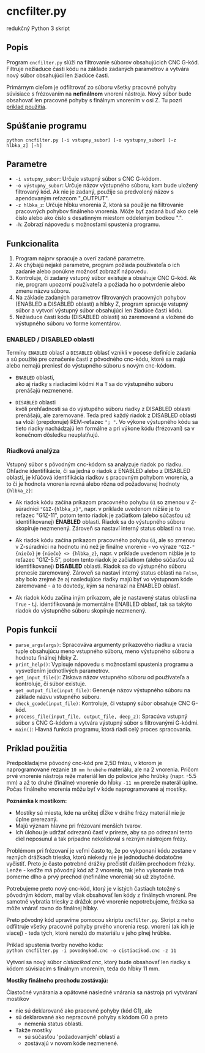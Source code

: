 ﻿# cncfilter.py
redukčný Python 3 skript

## Popis

Program `cncfilter.py` slúži na filtrovanie súborov obsahujúcich CNC G-kód. Filtruje nežiaduce časti kódu na základe zadaných parametrov a vytvára nový súbor obsahujúci len žiadúce časti.  

Primárnym cieľom je odfiltrovať zo súboru všetky pracovné pohyby súvisiace s frézovaním na **nefinálnom** vnorení nástroja. Nový súbor bude obsahovať len pracovné pohyby s finálnym vnorením v osi Z. Tu pozri [príklad použitia](#príklad-použitia).

## Spúšťanie programu

``
python cncfilter.py [-i vstupny_subor] [-o vystupny_subor] [-z hlbka_z] [-h]
``


## Parametre

- `-i vstupny_subor`: Určuje vstupný súbor s CNC G-kódom.
- `-o výstupny_subor`: Určuje názov výstupného súboru, kam bude uložený filtrovaný kód. Ak nie je zadaný, použije sa predvolený názov s apendovaným reťazcom "_OUTPUT".
- `-z hlbka_z`: Určuje hĺbku vnorenia Z, ktorá sa použije na filtrovanie pracovných pohybov finálneho vnorenia. Môže byť zadaná buď ako celé číslo alebo ako číslo s desatinným miestom oddeleným bodkou ".".
- `-h`: Zobrazí nápovedu s možnosťami spustenia programu.

## Funkcionalita

1. Program najprv spracuje a overí zadané parametre.
2. Ak chýbajú nejaké parametre, program požiada používateľa o ich zadanie alebo ponúkne možnosť zobraziť nápovedu.
3. Kontroluje, či zadaný vstupný súbor existuje a obsahuje CNC G-kód. Ak nie, program upozorní používateľa a požiada ho o potvrdenie alebo zmenu názvu súboru.
4. Na základe zadaných parametrov filtrovaných pracovných pohybov (ENABLED a DISABLED oblastí) a hĺbky Z, program spracuje vstupný súbor a vytvorí výstupný súbor obsahujúci len žiadúce časti kódu.
5. Nežiaduce časti kódu (DISABLED oblasti) sú zaremované a vložené do výstupného súboru vo forme komentárov.

### ENABLED / DISABLED oblasti
Termíny `ENABLED` oblasť a `DISABLED` oblasť vznikli v pocese definície zadania a sú použité pre označenie častí z pôvodného cnc-kódu, ktoré sa majú alebo nemajú preniesť do výstupného súboru s novým cnc-kódom.  

- `ENABLED` oblasti,  
  ako aj riadky s riadiacimi kódmi `M` a `T` sa do výstupného súboru prenášajú nezmenené.  

- `DISABLED` oblasti  
  kvôli prehľadnosti sa do výstupého súboru riadky z DISABLED oblastí prenášajú, ale zaremované. Teda pred každý riadok z DISABLED oblasti sa vloží (prepdonuje) REM-reťazec `"; "`. Vo výkone výstupného kódu sa tieto riadky nachádzajú len formálne a pri výkone kódu (frézovaní) sa v konečnom dôsledku neuplatňujú.

### Riadková analýza
Vstupný súbor s pôvodným cnc-kódom sa analyzuje riadok po riadku. Ohľadne identifikácie, či sa jedná o riadok z ENABLED alebo z DISABLED oblasti, je kľúčová identifikácia riadkov s pracovným pohybom vnorenia, a to či je hodnota vnorenia rovná alebo rôzna od požadovanej hodnoty `{hlbka_z}`:

- Ak riadok kódu začína príkazom pracovného pohybu `G1` so zmenou v Z-súradnici  `"G1Z-{hlbka_z}"`, napr. v príklade uvedenom nižšie je to reťazec "G1Z-11", potom tento riadok je začiatkom (alebo súčasťou už identifikovanej) **ENABLED** oblasti. Riadok sa do výstupného súboru skopíruje nezmenený. Zároveň sa nastaví interný status oblasti na `True`.  
  
- Ak riadok kódu začína príkazom pracovného pohybu `G1`, ale so zmenou v Z-súradnici na hodnotu inú než je finálne vnorenie - vo výraze `"G1Z-"{niečo}` je `{niečo} <> {hlbka_z}`, napr. v príklade uvedenom nižšie je to reťazec "G1Z-5.5", potom tento riadok je začiatkom (alebo súčasťou už identifikovanej) **DISABLED** oblasti. Riadok sa do výstupného súboru prenesie zaremovaný. Zároveň sa nastaví interný status oblasti na `False`, aby bolo zrejmé že aj nasledujúce riadky majú byť vo výstupnom kóde zaremované - a to dovtedy, kým sa nenarazí na ENABLED oblasť.  
  
- Ak riadok kódu začína iným príkazom, ale je nastavený status oblasti na `True` - t.j. identifikovaná je momentálne ENABLED oblasť, tak sa takýto riadok do výstupného súboru skopíruje nezmenený.  


## Popis funkcií

- `parse_args(args)`: Spracováva argumenty príkazového riadku a vracia tuple obsahujúcu meno vstupného súboru, meno výstupného súboru a hodnotu finálnej hĺbky Z.
- `print_help()`: Vypisuje nápovedu s možnosťami spustenia programu a vysvetlením jednotlivých parametrov.
- `get_input_file()`: Získava názov vstupného súboru od používateľa a kontroluje, či súbor existuje.
- `get_output_file(input_file)`: Generuje názov výstupného súboru na základe názvu vstupného súboru.
- `check_gcode(input_file)`: Kontroluje, či vstupný súbor obsahuje CNC G-kód.
- `process_file(input_file, output_file, deep_z)`: Spracúva vstupný súbor s CNC G-kódom a vytvára výstupný súbor s filtrovanými G-kódmi.
- `main()`: Hlavná funkcia programu, ktorá riadi celý proces spracovania.

## Príklad použitia  

Predpokladajme pôvodný cnc-kód pre 2,5D frézu, v ktorom je naprogramované rezanie `10 mm hrubého` materiálu, ale na 2 vnorenia. Pričom prvé vnorenie nástroja reže materiál len do polovice jeho hrúbky (napr. -5.5 mm) a až to druhé (finálne) vnorenie do hĺbky `-11 mm` prereže materál úplne. Počas finálneho vnorenia môžu byť v kóde naprogramované aj mostíky.  

**Poznámka k mostíkom:**  
- Mostíky sú miesta, kde na určitej dĺžke v dráhe frézy materiál nie je úplne prerezaný. 
- Majú význam hlavne pri frézovaní menších tvarov. 
- Ich úlohou je udržať odrezanú časť v príreze, aby sa po odrezaní tento diel neposunul a tak prípadne nekolidoval s rezným nástrojom frézy.  

Problémom pri frézovaní je veľmi často to, že po vykponaní kódu zostane v rezných drážkach trieska, ktorú niekedy nie je jednoduché dodatočne vyčistiť. Preto je často potrebné drážky prečistiť ďalším prechodom frézky. Lenže - keďže má pôvodný kód až 2 vnorenia, tak jeho vykonanie trvá pomerne dlho a prvý prechod (nefinálne vnorenia) sú už zbytočné.

Potrebujeme preto nový cnc-kód, ktorý je v istých častiach totožný s pôvodným kódom, mal by však obsahovať len kódy z finálnych vnorení. Pre samotné vybratia triesky z drážok prvé vnorenie nepotrebujeme, frézka sa môže vnárať rovno do finálnej hĺbky.

Preto pôvodný kód upravíme pomocou skriptu `cncfilter.py`. Skript z neho odfiltruje všetky pracovné pohyby prvého vnorenia resp. vnorení (ak ich je viacej) - teda tých, ktoré nerežú do materiálu v jeho plnej hrúbke. 

Príklad spustenia tvorby nového kódu:  
    ```
    python cncfilter.py -i povodnykod.cnc -o cistiacikod.cnc -z 11
    ```  

Vytvorí sa nový súbor *cistiacikod.cnc*, ktorý bude obsahovať len riadky s kódom súvisiacim s finálnym vnorením, teda do hĺbky 11 mm.  

**Mostíky finálneho prechodu zostávajú:**  

Čiastočné vynárania a opätovné následné vnárania sa nástroja pri vytváraní mostíkov 
- nie sú deklarované ako pracovné pohyby (kód G1), ale
- sú deklarované ako nepracovné pohyby s kódom G0 a preto
  - nemenia status oblasti.
- Takže mostíky 
  - sú súčasťou 'požadovaných' oblastí a 
  - zostávajú v novom kóde nezmenené.
